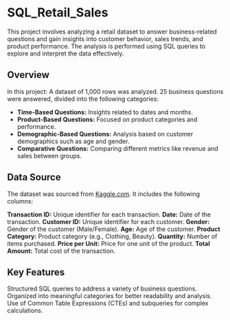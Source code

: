 # SQL_Retail_Sales

This project involves analyzing a retail dataset to answer business-related questions and gain insights into customer behavior, sales trends, and product performance. The analysis is performed using SQL queries to explore and interpret the data effectively.

## Overview
In this project:
A dataset of 1,000 rows was analyzed.
25 business questions were answered, divided into the following categories:
- **Time-Based Questions:** Insights related to dates and months.
- **Product-Based Questions:** Focused on product categories and performance.
- **Demographic-Based Questions:** Analysis based on customer demographics such as age and gender.
- **Comparative Questions:** Comparing different metrics like revenue and sales between groups.

## Data Source
The dataset was sourced from [Kaggle.com](https://www.kaggle.com/datasets/mohammadtalib786/retail-sales-dataset). It includes the following columns:

**Transaction ID:** Unique identifier for each transaction.
**Date:** Date of the transaction.
**Customer ID:** Unique identifier for each customer.
**Gender:** Gender of the customer (Male/Female).
**Age:** Age of the customer.
**Product Category:** Product category (e.g., Clothing, Beauty).
**Quantity:** Number of items purchased.
**Price per Unit:** Price for one unit of the product.
**Total Amount:** Total cost of the transaction.

## Key Features
Structured SQL queries to address a variety of business questions.
Organized into meaningful categories for better readability and analysis.
Use of Common Table Expressions (CTEs) and subqueries for complex calculations.
